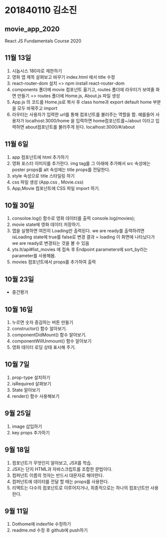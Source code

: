 # 201840110 김소진
## movie_app_2020
React JS Fundamentals Course 2020

## 11월 13일 
1. 시놉시스 180자로 제한하기
2. 영화 앱 제목 살펴보고 바꾸기
index.html 에서 title 수정
3. react-router-dom 설치 => npm install react-router-dom
4. components 폴더에 movie 컴포넌트 옮기고, routes 폴더에 라우터가 보여줄 화면 만들기 => routes 폴더에 Home.js, About.js 파일 생성
5. App.js 의 코드를 Home.js로 복사 후 class home과 export default home 부분을 모두 바꿔주고 import
6. 라우터는 사용자가 입력한 url를 통해 컴포넌트를 불러주는 역할을 함.
예를들어 사용자가 localhost:3000/home 을 입력하면 home컴포넌트를~/about 이라고 입력하면 about컴포넌트를 불러주게 된다.
localhost:3000/#/about

## 11월 6일
1. app 컴포넌트에 html 추가하기
2. 영화 포스터 이미지를 추가한다. img tag를 그 아래에 추가해서
src 속성에는 poster props를 alt 속성에는 title props를 전달한다.
3. style 속성으로 title 스타일링 하기
6. css 파일 생성 (App.css , Movie.css)
7. App,Movie 컴포넌트에 CSS 파일 import 하기.

## 10월 30일

1. consoloe.log() 함수로 영화 데이터를 출력
console.log(movies);
2. movie state에 영화 데이터 저장하기.
3. 앱을 실행하면 여전히 Loading만 출력된다.
we are ready를 출력하려면 isLoading state에 true를 false로 변경
결과 = loading 이 화면에 나타났다가 we are ready로 변경되는 것을 볼 수 있음
4. yts.lt/api#list_movies 에 접속 후 Endpoint parameters에 sort_by라는 parameter를 사용해봄.
5. movies 컴포넌트에서 props를 추가하여 출력

## 10월 23일
- 중간평가

## 10월 16일 

1. 누르면 숫자 증감하는 버튼 만들기
2. constructor() 함수 알아보기. 
3. componentDidMount() 함수 알아보기. 
4. componentWillUnmount() 함수 알아보기
5. 영화 데이터 로딩 상태 표시해 주기.

## 10월 7일

1. prop-type 설치하기
2. isRequired 살펴보기
3. State 알아보기
4. render() 함수 사용해보기

## 9월 25일
1. image 삽입하기
2. key props 추가하기

## 9월 18일
1. 컴포넌트가 무엇인지 알아보고, JSX를 학습.
2. JSX는 단지 HTML과 자바스크립트를 조합한 문법이다.
3. 컴퍼넌트 이름의 첫자는 반드시 대문자로 해야한다.
4. 컴퍼넌트에 데이터를 전달 할 때는 props를 사용한다.
6. 리액트는 다수의 컴포넌트로 이루어지거나, 최종적으로는 하나의 컴포넌트만 사용한다.

## 9월 11일
1. Dothome에 indexfile 수정하기
2. readme.md 수정 후 github에 push하기